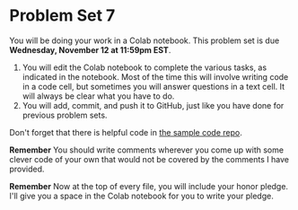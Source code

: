# Problem Set 7

You will be doing your work in a Colab notebook. This problem set is due **Wednesday, November 12 at 11:59pm EST**. 

1. You will edit the Colab notebook to complete the various tasks, as indicated in the notebook. Most of the time this will involve writing code in a code cell, but sometimes you will answer questions in a text cell. It will always be clear what you have to do.
2. You will add, commit, and push it to GitHub, just like you have done for previous problem sets.


Don't forget that there is helpful code in [the sample code repo](https://github.com/CSCI1090-F24/sample_code/).


**Remember** You should write comments wherever you come up with some clever code of your own that would not be covered by the comments I have provided.

**Remember** Now at the top of every file, you will include your honor pledge. I'll give you a space in the Colab notebook for you to write your pledge.






